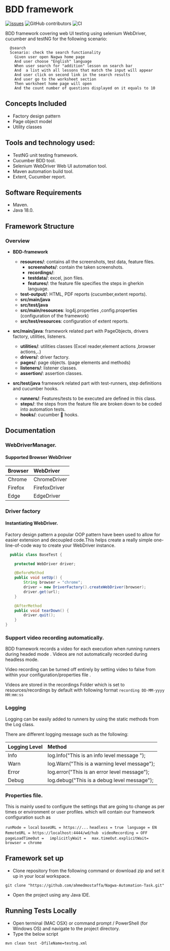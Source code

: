 
# BDD framework 

[![issues](https://custom-icon-badges.herokuapp.com/github/issues-raw/DenverCoder1/custom-icon-badges?logo=issue)](https://github.com/ahmedmostaffa "issues")
![GitHub contributors](https://img.shields.io/github/contributors/ahmedmostaffa/Selenium_training-)
![CI](https://img.shields.io/badge/CI-Jenkins-yellow)

BDD framework covering web UI testing using selenium WebDriver, cucumber and testNG for the 
following scenario:

```feature
  @search
  Scenario: check the search functionality
    Given user open Nagwa home page
    And user choose "English" language
    When user search for "addition" lesson on search bar
    And  a list with all lessons that match the input will appear
    And user click on second link in the search results
    And user go to the worksheet section
    Then worksheet home page will open
    And the count number of questions displayed on it equals to 10
```

## Concepts Included

* Factory design pattern
* Page object model
* Utility classes

## Tools and technology used:
* TestNG unit testing framework.
* Cucumber BDD tool.
* Selenium WebDriver Web UI automation tool.
* Maven automation build tool.
* Extent, Cucumber report.

## Software Requirements

* Maven.
* Java 18.0.

## Framework Structure
### Overview
 - **BDD-framework**
    - **resources/**: contains all the screenshots, test data, feature files.
        - **screenshots/**: contain the taken screenshots. 
        - **recordings/**:
        - **testdata/**: excel, json files.
        - **features/**: the feature file specifies the steps in gherkin language.
    - **test-output/**: HTML, PDF reports (cucumber,extent reports).
    - **src/main/java**
    - **src/test/java**
    - **src/main/resources**: log4j.properties ,config.properties (configuration of the framework)
    - **src/test/resources**: configuration of extent reports. 

- **src/main/java**: framework related part with PageObjects, drivers factory, utilities, listeners.
  - **utilities/**: utilities classes (Excel reader,element actions ,browser actions,..)
  - **drivers/**: driver factory.
  - **pages/**: page objects. (page elements and methods)
  - **listeners/**: listener classes.
  - **assertion/**: assertion classes.

- **src/test/java**  framework related part with test-runners, step definitions and cucumber hooks.
  - **runners/**: Features/tests to be executed are defined in this class.
  - **steps/**: the steps from the feature file are broken down to be coded into automation tests.
  - **hooks/**: cucumber 🥒 hooks.

## Documentation
### WebDriverManager.
#### Supported Browser WebDriver
|  Browser  |     WebDriver     | 
| :-------- | :-------          | 
|  Chrome   | ChromeDriver      | 
|  Firefox  | FirefoxDriver     |
|  Edge     | EdgeDriver        |

### Driver factory
#### Instantiating WebDriver.  
Factory design pattern a popular OOP pattern have been used to allow for easier extension and decoupled code.This helps create a really simple one-line-of-code way to create your WebDriver instance.

```Java
  public class BaseTest {

    protected WebDriver driver;

    @BeforeMethod
    public void setUp() {
        String browser = "chrome";
        driver = new DriverFactory().createWebDriver(browser);
        driver.get(url);
    }

    @AfterMethod
    public void tearDown() {
        driver.quit();
    }
}
```


### Support video recording automatically.

BDD framework records a video for each execution when running runners during headed mode . Videos are not automatically recorded during headless mode.

Video recording can be turned off entirely by setting video to false from within your configuration/properties file .

Videos are stored in the recordings Folder which is set to resources/recordings by default with following format `recording DD-MM-yyyy HH:mm:ss`

### Logging
Logging can be easily added to runners by using the static methods from the Log class.
 
There are different logging message such as the following:

|Logging Level|Method                                       |
|:------------|:--------------------------------------------|
|Info         |log.Info("This is an info level message ");   |
|Warn         |log.Warn("This is a warning level message"); |
|Error        |log.error("This is an error level message");  |
|Debug        |log.debug("This is a debug level message");   |

### Properties file.

This is mainly used to configure the settings that are going to change as per times or environment or user profiles.
which will contain our framework configuration such as 

`runMode = local`
`baseURL = https://...`
`headless = true `
`language = EN `
`RemoteURL = https://localhost:4444/wd/hub `
`videoRecording = OFF `
`pageLoadTimeOut =  `
`implicitlyWait =  `
`max.timeOut.explicitWait= `   
`browser = chrome`

## Framework set up
* Clone repository from the following command or download zip and set it up in your local workspace.
 ```git 
git clone "https://github.com/ahmedmostaffa/Nagwa-Automation-Task.git"
 ```
* Open the project using any Java IDE.
## Running Tests Locally
* Open terminal (MAC OSX) or command prompt / PowerShell (for Windows OS) and navigate to the project directory.
* Type the below script
 ```
mvn clean test -DfileName=testng.xml
 ```




